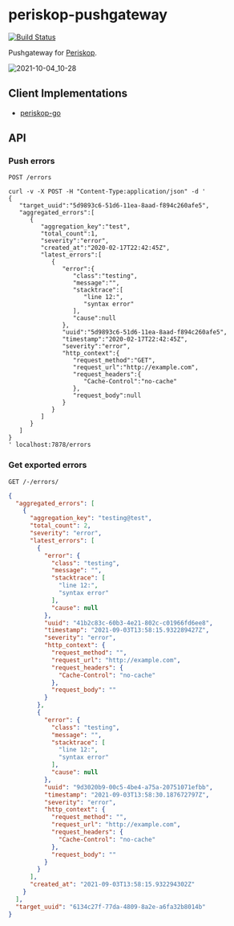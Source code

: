 # periskop-pushgateway

[![Build Status](https://api.cirrus-ci.com/github/soundcloud/periskop-pushgateway.svg)](https://cirrus-ci.com/github/soundcloud/periskop-pushgateway)

Pushgateway for [Periskop](https://github.com/soundcloud/periskop).

![2021-10-04_10-28](https://user-images.githubusercontent.com/280193/135818707-ad1d62b1-e65c-4878-a6e0-19d2f37e8022.png)

## Client Implementations

* [periskop-go](https://github.com/soundcloud/periskop-go#using-push-gateway)

## API

### Push errors

`POST /errors`

```
curl -v -X POST -H "Content-Type:application/json" -d '
{
   "target_uuid":"5d9893c6-51d6-11ea-8aad-f894c260afe5",
   "aggregated_errors":[
      {
         "aggregation_key":"test",
         "total_count":1,
         "severity":"error",
         "created_at":"2020-02-17T22:42:45Z",
         "latest_errors":[
            {
               "error":{
                  "class":"testing",
                  "message":"",
                  "stacktrace":[
                     "line 12:",
                     "syntax error"
                  ],
                  "cause":null
               },
               "uuid":"5d9893c6-51d6-11ea-8aad-f894c260afe5",
               "timestamp":"2020-02-17T22:42:45Z",
               "severity":"error",
               "http_context":{
                  "request_method":"GET",
                  "request_url":"http://example.com",
                  "request_headers":{
                     "Cache-Control":"no-cache"
                  },
                  "request_body":null
               }
            }
         ]
      }
   ]
}                                           
' localhost:7878/errors
```

### Get exported errors

`GET /-/errors/`

```json
{
  "aggregated_errors": [
    {
      "aggregation_key": "testing@test",
      "total_count": 2,
      "severity": "error",
      "latest_errors": [
        {
          "error": {
            "class": "testing",
            "message": "",
            "stacktrace": [
              "line 12:",
              "syntax error"
            ],
            "cause": null
          },
          "uuid": "41b2c83c-60b3-4e21-802c-c01966fd6ee8",
          "timestamp": "2021-09-03T13:58:15.932289427Z",
          "severity": "error",
          "http_context": {
            "request_method": "",
            "request_url": "http://example.com",
            "request_headers": {
              "Cache-Control": "no-cache"
            },
            "request_body": ""
          }
        },
        {
          "error": {
            "class": "testing",
            "message": "",
            "stacktrace": [
              "line 12:",
              "syntax error"
            ],
            "cause": null
          },
          "uuid": "9d3020b9-00c5-4be4-a75a-20751071efbb",
          "timestamp": "2021-09-03T13:58:30.187672797Z",
          "severity": "error",
          "http_context": {
            "request_method": "",
            "request_url": "http://example.com",
            "request_headers": {
              "Cache-Control": "no-cache"
            },
            "request_body": ""
          }
        }
      ],
      "created_at": "2021-09-03T13:58:15.932294302Z"
    }
  ],
  "target_uuid": "6134c27f-77da-4809-8a2e-a6fa32b8014b"
}
```

